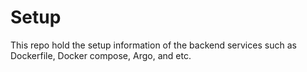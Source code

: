# Setup

This repo hold the setup information of the backend services such as Dockerfile, Docker compose, Argo, and etc.